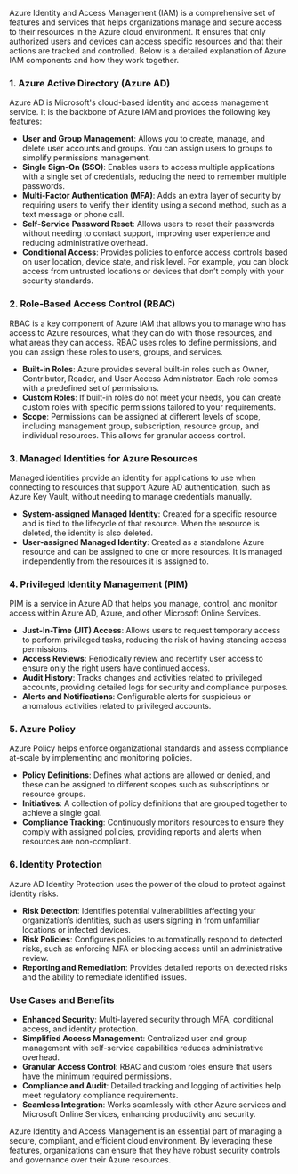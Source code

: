 Azure Identity and Access Management (IAM) is a comprehensive set of features and services that helps organizations manage and secure access to their resources in the Azure cloud environment. It ensures that only authorized users and devices can access specific resources and that their actions are tracked and controlled. Below is a detailed explanation of Azure IAM components and how they work together.

### 1. **Azure Active Directory (Azure AD)**
Azure AD is Microsoft's cloud-based identity and access management service. It is the backbone of Azure IAM and provides the following key features:

- **User and Group Management**: Allows you to create, manage, and delete user accounts and groups. You can assign users to groups to simplify permissions management.
- **Single Sign-On (SSO)**: Enables users to access multiple applications with a single set of credentials, reducing the need to remember multiple passwords.
- **Multi-Factor Authentication (MFA)**: Adds an extra layer of security by requiring users to verify their identity using a second method, such as a text message or phone call.
- **Self-Service Password Reset**: Allows users to reset their passwords without needing to contact support, improving user experience and reducing administrative overhead.
- **Conditional Access**: Provides policies to enforce access controls based on user location, device state, and risk level. For example, you can block access from untrusted locations or devices that don’t comply with your security standards.

### 2. **Role-Based Access Control (RBAC)**
RBAC is a key component of Azure IAM that allows you to manage who has access to Azure resources, what they can do with those resources, and what areas they can access. RBAC uses roles to define permissions, and you can assign these roles to users, groups, and services.

- **Built-in Roles**: Azure provides several built-in roles such as Owner, Contributor, Reader, and User Access Administrator. Each role comes with a predefined set of permissions.
- **Custom Roles**: If built-in roles do not meet your needs, you can create custom roles with specific permissions tailored to your requirements.
- **Scope**: Permissions can be assigned at different levels of scope, including management group, subscription, resource group, and individual resources. This allows for granular access control.

### 3. **Managed Identities for Azure Resources**
Managed identities provide an identity for applications to use when connecting to resources that support Azure AD authentication, such as Azure Key Vault, without needing to manage credentials manually.

- **System-assigned Managed Identity**: Created for a specific resource and is tied to the lifecycle of that resource. When the resource is deleted, the identity is also deleted.
- **User-assigned Managed Identity**: Created as a standalone Azure resource and can be assigned to one or more resources. It is managed independently from the resources it is assigned to.

### 4. **Privileged Identity Management (PIM)**
PIM is a service in Azure AD that helps you manage, control, and monitor access within Azure AD, Azure, and other Microsoft Online Services.

- **Just-In-Time (JIT) Access**: Allows users to request temporary access to perform privileged tasks, reducing the risk of having standing access permissions.
- **Access Reviews**: Periodically review and recertify user access to ensure only the right users have continued access.
- **Audit History**: Tracks changes and activities related to privileged accounts, providing detailed logs for security and compliance purposes.
- **Alerts and Notifications**: Configurable alerts for suspicious or anomalous activities related to privileged accounts.

### 5. **Azure Policy**
Azure Policy helps enforce organizational standards and assess compliance at-scale by implementing and monitoring policies.

- **Policy Definitions**: Defines what actions are allowed or denied, and these can be assigned to different scopes such as subscriptions or resource groups.
- **Initiatives**: A collection of policy definitions that are grouped together to achieve a single goal.
- **Compliance Tracking**: Continuously monitors resources to ensure they comply with assigned policies, providing reports and alerts when resources are non-compliant.

### 6. **Identity Protection**
Azure AD Identity Protection uses the power of the cloud to protect against identity risks.

- **Risk Detection**: Identifies potential vulnerabilities affecting your organization’s identities, such as users signing in from unfamiliar locations or infected devices.
- **Risk Policies**: Configures policies to automatically respond to detected risks, such as enforcing MFA or blocking access until an administrative review.
- **Reporting and Remediation**: Provides detailed reports on detected risks and the ability to remediate identified issues.

### Use Cases and Benefits
- **Enhanced Security**: Multi-layered security through MFA, conditional access, and identity protection.
- **Simplified Access Management**: Centralized user and group management with self-service capabilities reduces administrative overhead.
- **Granular Access Control**: RBAC and custom roles ensure that users have the minimum required permissions.
- **Compliance and Audit**: Detailed tracking and logging of activities help meet regulatory compliance requirements.
- **Seamless Integration**: Works seamlessly with other Azure services and Microsoft Online Services, enhancing productivity and security.

Azure Identity and Access Management is an essential part of managing a secure, compliant, and efficient cloud environment. By leveraging these features, organizations can ensure that they have robust security controls and governance over their Azure resources.

